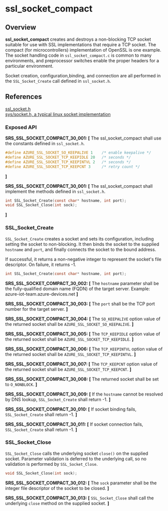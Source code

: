 ssl_socket_compact
=================

## Overview

**ssl_socket_compact** creates and destroys a non-blocking TCP socket suitable for use
with SSL implementations that require a TCP socket. The compact (for microcontrollers) implementation of OpenSSL
is one example. The socket handling code in `ssl_socket_compact.c` is common to many environments, and
preprocessor switches enable the proper headers for a particular environment.

Socket creation, configuration,binding, and connection are all performed
in the `SSL_Socket_Create` call defined in `ssl_socket.h`.

## References

[ssl_socket.h](https://github.com/Azure/azure-c-shared-utility/blob/master/inc/azure_c_shared_utility/ssl_socket.h)  
[sys/socket.h, a typical linux socket implementation](http://pubs.opengroup.org/onlinepubs/7908799/xns/syssocket.h.html)

###   Exposed API

**SRS_SSL_SOCKET_COMPACT_30_001: [** The ssl_socket_compact shall use the constants defined in `ssl_socket.h`.
```c
#define AZURE_SSL_SOCKET_SO_KEEPALIVE 1    /* enable keepalive */
#define AZURE_SSL_SOCKET_TCP_KEEPIDLE 20   /* seconds */
#define AZURE_SSL_SOCKET_TCP_KEEPINTVL 2   /* seconds */
#define AZURE_SSL_SOCKET_TCP_KEEPCNT 3     /* retry count */
```
 **]**

**SRS_SSL_SOCKET_COMPACT_30_001: [** The ssl_socket_compact shall implement the methods defined in `ssl_socket.h`.
```c
int SSL_Socket_Create(const char* hostname, int port);
void SSL_Socket_Close(int sock);
```
 **]**


###   SSL_Socket_Create
`SSL_Socket_Create` creates a socket and sets its configuration, including setting the socket to non-blocking. It then binds the socket to the supplied `hostname` and `port`, and finally connects the socket to the bound address.

If successful, it returns a non-negative integer to represent the socket's file descriptor. On failure, it returns -1.

```c
int SSL_Socket_Create(const char* hostname, int port);
```

**SRS_SSL_SOCKET_COMPACT_30_002: [** The `hostname` parameter shall be the fully-qualified domain name (FQDN) of the target server. Example: azure-iot-team.azure-devices.net **]**

**SRS_SSL_SOCKET_COMPACT_30_003: [** The `port` shall be the TCP port number for the target server. **]**

**SRS_SSL_SOCKET_COMPACT_30_004: [** The `SO_KEEPALIVE` option value of the returned socket shall be `AZURE_SSL_SOCKET_SO_KEEPALIVE`. **]**

**SRS_SSL_SOCKET_COMPACT_30_005: [** The `TCP_KEEPIDLE` option value of the returned socket shall be `AZURE_SSL_SOCKET_TCP_KEEPIDLE`. **]**

**SRS_SSL_SOCKET_COMPACT_30_006: [** The `TCP_KEEPINTVL` option value of the returned socket shall be `AZURE_SSL_SOCKET_TCP_KEEPINTVL`. **]**

**SRS_SSL_SOCKET_COMPACT_30_007: [** The `TCP_KEEPCNT` option value of the returned socket shall be `AZURE_SSL_SOCKET_TCP_KEEPCNT`. **]**

**SRS_SSL_SOCKET_COMPACT_30_008: [** The returned socket shall be set to `O_NONBLOCK`. **]**

**SRS_SSL_SOCKET_COMPACT_30_009: [** If the `hostname` cannot be resolved by DNS lookup, `SSL_Socket_Create` shall return -1. **]**

**SRS_SSL_SOCKET_COMPACT_30_010: [** If socket binding fails, `SSL_Socket_Create` shall return -1. **]**

**SRS_SSL_SOCKET_COMPACT_30_011: [** If socket connection fails, `SSL_Socket_Create` shall return -1. **]**


 ###   SSL_Socket_Close
 `SSL_Socket_Close` calls the underlying socket `close()` on the supplied socket. Parameter validation is deferred to the underlying call, so no validation is performed by `SSL_Socket_Close`.

 ```c
 void SSL_Socket_Close(int sock);
 ```

  **SRS_SSL_SOCKET_COMPACT_30_012: [** The `sock` parameter shall be the integer file descriptor of the socket to be closed. **]**  
  
 **SRS_SSL_SOCKET_COMPACT_30_013: [** `SSL_Socket_Close` shall call the underlying `close` method on the supplied socket. **]**  

